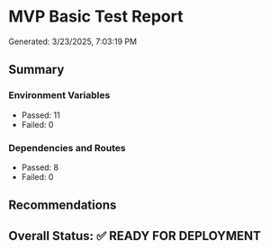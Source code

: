 # MVP Basic Test Report

Generated: 3/23/2025, 7:03:19 PM

## Summary

### Environment Variables
- Passed: 11
- Failed: 0

### Dependencies and Routes
- Passed: 8
- Failed: 0

## Recommendations


## Overall Status: ✅ READY FOR DEPLOYMENT
